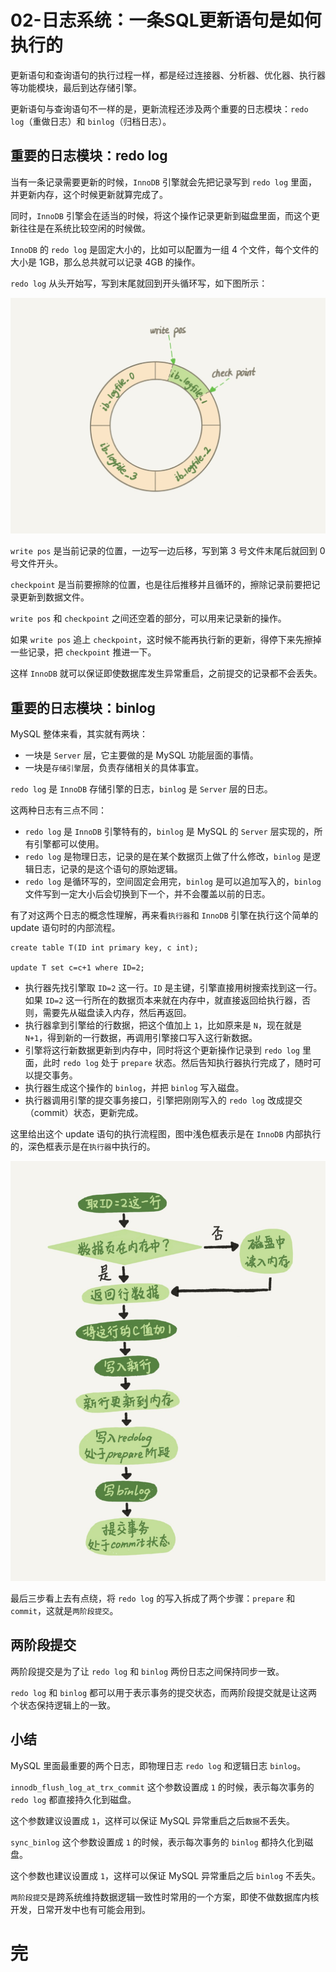 # 02-日志系统：一条SQL更新语句是如何执行的

更新语句和查询语句的执行过程一样，都是经过连接器、分析器、优化器、执行器等功能模块，最后到达存储引擎。

更新语句与查询语句不一样的是，更新流程还涉及两个重要的日志模块：`redo log`（重做日志）和 `binlog`（归档日志）。

## 重要的日志模块：redo log

当有一条记录需要更新的时候，`InnoDB` 引擎就会先把记录写到 `redo log` 里面，并更新内存，这个时候更新就算完成了。

同时，`InnoDB` 引擎会在适当的时候，将这个操作记录更新到磁盘里面，而这个更新往往是在系统比较空闲的时候做。

`InnoDB` 的 `redo log` 是固定大小的，比如可以配置为一组 4 个文件，每个文件的大小是 1GB，那么总共就可以记录 4GB 的操作。

`redo log` 从头开始写，写到末尾就回到开头循环写，如下图所示：

![redolog](./img02/redolog.jpeg)

`write pos` 是当前记录的位置，一边写一边后移，写到第 3 号文件末尾后就回到 0 号文件开头。

`checkpoint` 是当前要擦除的位置，也是往后推移并且循环的，擦除记录前要把记录更新到数据文件。

`write pos` 和 `checkpoint` 之间还空着的部分，可以用来记录新的操作。

如果 `write pos` 追上 `checkpoint`，这时候不能再执行新的更新，得停下来先擦掉一些记录，把 `checkpoint` 推进一下。

这样 `InnoDB` 就可以保证即使数据库发生异常重启，之前提交的记录都不会丢失。

## 重要的日志模块：binlog

MySQL 整体来看，其实就有两块：
- 一块是 `Server` 层，它主要做的是 MySQL 功能层面的事情。
- 一块是`存储引擎`层，负责存储相关的具体事宜。

`redo log` 是 `InnoDB` 存储引擎的日志，`binlog` 是 `Server` 层的日志。

这两种日志有三点不同：
- `redo log` 是 `InnoDB` 引擎特有的，`binlog` 是 MySQL 的 `Server` 层实现的，所有引擎都可以使用。
- `redo log` 是物理日志，记录的是在某个数据页上做了什么修改，`binlog` 是逻辑日志，记录的是这个语句的原始逻辑。
- `redo log` 是循环写的，空间固定会用完，`binlog` 是可以追加写入的，`binlog` 文件写到一定大小后会切换到下一个，并不会覆盖以前的日志。

有了对这两个日志的概念性理解，再来看`执行器`和 `InnoDB` 引擎在执行这个简单的 update 语句时的内部流程。

    create table T(ID int primary key, c int);

    update T set c=c+1 where ID=2;

- 执行器先找引擎取 `ID=2` 这一行。`ID` 是主键，引擎直接用树搜索找到这一行。如果 `ID=2` 这一行所在的数据页本来就在内存中，就直接返回给执行器，否则，需要先从磁盘读入内存，然后再返回。
- 执行器拿到引擎给的行数据，把这个值加上 `1`，比如原来是 `N`，现在就是 `N+1`，得到新的一行数据，再调用引擎接口写入这行新数据。
- 引擎将这行新数据更新到内存中，同时将这个更新操作记录到 `redo log` 里面，此时 `redo log` 处于 `prepare` 状态。然后告知执行器执行完成了，随时可以提交事务。
- 执行器生成这个操作的 `binlog`，并把 `binlog` 写入磁盘。
- 执行器调用引擎的提交事务接口，引擎把刚刚写入的 `redo log` 改成提交（commit）状态，更新完成。

这里给出这个 update 语句的执行流程图，图中浅色框表示是在 `InnoDB` 内部执行的，深色框表示是在`执行器`中执行的。

![update](./img02/update.jpeg)

最后三步看上去有点绕，将 `redo log` 的写入拆成了两个步骤：`prepare` 和 `commit`，这就是`两阶段提交`。

## 两阶段提交

两阶段提交是为了让 `redo log` 和 `binlog` 两份日志之间保持同步一致。

`redo log` 和 `binlog` 都可以用于表示事务的提交状态，而两阶段提交就是让这两个状态保持逻辑上的一致。

## 小结

MySQL 里面最重要的两个日志，即物理日志 `redo log` 和逻辑日志 `binlog`。

`innodb_flush_log_at_trx_commit` 这个参数设置成 `1` 的时候，表示每次事务的 `redo log` 都直接持久化到磁盘。

这个参数建议设置成 `1`，这样可以保证 MySQL 异常重启之后`数据`不丢失。

`sync_binlog` 这个参数设置成 `1` 的时候，表示每次事务的 `binlog` 都持久化到磁盘。

这个参数也建议设置成 `1`，这样可以保证 MySQL 异常重启之后 `binlog` 不丢失。

`两阶段提交`是跨系统维持数据逻辑一致性时常用的一个方案，即使不做数据库内核开发，日常开发中也有可能会用到。

# 完